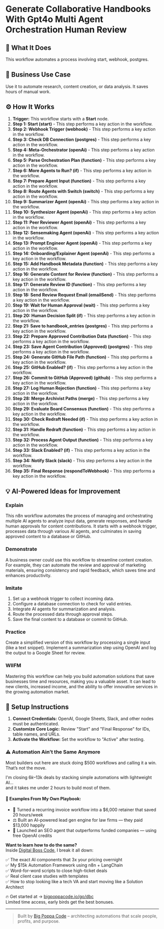 # Generate Collaborative Handbooks With Gpt4o Multi Agent Orchestration Human Review

## 🚀 What It Does
This workflow automates a process involving start, webhook, postgres.

## 💼 Business Use Case
Use it to automate research, content creation, or data analysis. It saves hours of manual work.

## ⚙️ How It Works
1.  **Trigger:** This workflow starts with a **Start** node.
2. **Step 1: Start (start)** - This step performs a key action in the workflow.
3. **Step 2: Webhook Trigger (webhook)** - This step performs a key action in the workflow.
4. **Step 3: Check DB Connection (postgres)** - This step performs a key action in the workflow.
5. **Step 4: Meta-Orchestrator (openAi)** - This step performs a key action in the workflow.
6. **Step 5: Parse Orchestration Plan (function)** - This step performs a key action in the workflow.
7. **Step 6: More Agents to Run? (if)** - This step performs a key action in the workflow.
8. **Step 7: Prepare Agent Input (function)** - This step performs a key action in the workflow.
9. **Step 8: Route Agents with Switch (switch)** - This step performs a key action in the workflow.
10. **Step 9: Summarizer Agent (openAi)** - This step performs a key action in the workflow.
11. **Step 10: Synthesizer Agent (openAi)** - This step performs a key action in the workflow.
12. **Step 11: Peer Reviewer Agent (openAi)** - This step performs a key action in the workflow.
13. **Step 12: Sensemaking Agent (openAi)** - This step performs a key action in the workflow.
14. **Step 13: Prompt Engineer Agent (openAi)** - This step performs a key action in the workflow.
15. **Step 14: Onboarding/Explainer Agent (openAi)** - This step performs a key action in the workflow.
16. **Step 15: Add Handbook Metadata (function)** - This step performs a key action in the workflow.
17. **Step 16: Generate Content for Review (function)** - This step performs a key action in the workflow.
18. **Step 17: Generate Review ID (function)** - This step performs a key action in the workflow.
19. **Step 18: Send Review Request Email (emailSend)** - This step performs a key action in the workflow.
20. **Step 19: Wait for Human Approval (wait)** - This step performs a key action in the workflow.
21. **Step 20: Human Decision Split (if)** - This step performs a key action in the workflow.
22. **Step 21: Save to handbook_entries (postgres)** - This step performs a key action in the workflow.
23. **Step 22: Prepare Approved Contribution Data (function)** - This step performs a key action in the workflow.
24. **Step 23: Save Agent Contribution (Approved) (postgres)** - This step performs a key action in the workflow.
25. **Step 24: Generate GitHub File Path (function)** - This step performs a key action in the workflow.
26. **Step 25: GitHub Enabled? (if)** - This step performs a key action in the workflow.
27. **Step 26: Commit to GitHub (Approved) (github)** - This step performs a key action in the workflow.
28. **Step 27: Log Human Rejection (function)** - This step performs a key action in the workflow.
29. **Step 28: Merge Archivist Paths (merge)** - This step performs a key action in the workflow.
30. **Step 29: Evaluate Board Consensus (function)** - This step performs a key action in the workflow.
31. **Step 30: Check Redraft Needed (if)** - This step performs a key action in the workflow.
32. **Step 31: Handle Redraft (function)** - This step performs a key action in the workflow.
33. **Step 32: Process Agent Output (function)** - This step performs a key action in the workflow.
34. **Step 33: Slack Enabled? (if)** - This step performs a key action in the workflow.
35. **Step 34: Notify Slack (slack)** - This step performs a key action in the workflow.
36. **Step 35: Final Response (respondToWebhook)** - This step performs a key action in the workflow.

## 💡 AI-Powered Ideas for Improvement
### Explain
This n8n workflow automates the process of managing and orchestrating multiple AI agents to analyze input data, generate responses, and handle human approvals for content contributions. It starts with a webhook trigger, processes data through various AI agents, and culminates in saving approved content to a database or GitHub.

### Demonstrate
A business owner could use this workflow to streamline content creation. For example, they can automate the review and approval of marketing materials, ensuring consistency and rapid feedback, which saves time and enhances productivity.

### Imitate
1. Set up a webhook trigger to collect incoming data.
2. Configure a database connection to check for valid entries.
3. Integrate AI agents for summarization and analysis.
4. Route the processed data through approval steps.
5. Save the final content to a database or commit to GitHub.

### Practice
Create a simplified version of this workflow by processing a single input (like a text snippet). Implement a summarization step using OpenAI and log the output to a Google Sheet for review.

### WIIFM
Mastering this workflow can help you build automation solutions that save businesses time and resources, making you a valuable asset. It can lead to new clients, increased income, and the ability to offer innovative services in the growing automation market.

## 🔧 Setup Instructions
1. **Connect Credentials:** OpenAI, Google Sheets, Slack, and other nodes must be authenticated.
2. **Customize Core Logic:** Review "Start" and "Final Response" for IDs, table names, and URLs.
3. **Activate the Workflow:** Set the workflow to "Active" after testing.

### ⚠️ Automation Ain’t the Same Anymore

Most builders out here are stuck doing $500 workflows and calling it a win.  
That’s not the move.  

I'm closing $6k–$13k deals by stacking simple automations with lightweight AI...  
and it takes me under 2 hours to build most of them.

#### 🧠 Examples From My Own Playbook:
- 🔁 Turned a recurring invoice workflow into a $6,000 retainer that saved 20 hours/week  
- ⚖️ Built an AI-powered lead gen engine for law firms — they paid $13,000 happily  
- 🚀 Launched an SEO agent that outperforms funded companies — using free OpenAI credits  

**Want to learn how to do the same?**  
Inside [Digital Boss Code](https://bigpoppacode.io/go/dbc), I break it all down:

✅ The exact AI components that 3x your pricing overnight  
✅ My $15k Automation Framework using n8n + LangChain  
✅ Word-for-word scripts to close high-ticket deals  
✅ Real client case studies with templates  
✅ How to stop looking like a tech VA and start moving like a Solution Architect  

🔥 Get started at → [bigpoppacode.io/go/dbc](https://bigpoppacode.io/go/dbc)  
Limited time access, early birds get the best bonuses.

---
> Built by [Big Poppa Code](https://bigpoppacode.io) – architecting automations that scale people, profits, and purpose.
